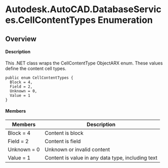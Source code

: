 # Autodesk.AutoCAD.DatabaseServices.CellContentTypes Enumeration

## Overview

#### Description
This .NET class wraps the CellContentType ObjectARX enum. 
These values define the content cell types.
```text
public enum CellContentTypes {
  Block = 4,
  Field = 2,
  Unknown = 0,
  Value = 1
}
```

#### Members
| Members | Description |
| --- | --- |
| Block = 4 | Content is block |
| Field = 2 | Content is field |
| Unknown = 0 | Unknown or invalid content |
| Value = 1 | Content is value in any data type, including text |
